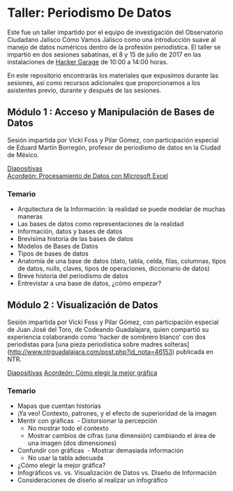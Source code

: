 # Taller: Periodismo De Datos

Este fue un taller impartido por el equipo de investigación del Observatorio Ciudadano Jalisco Cómo Vamos Jalisco como una introducción suave al manejo de datos numéricos dentro de la profesión periodística. El taller se impartió en dos sesiones sabatinas, el 8 y 15 de julio de 2017 en las instalaciones de [Hacker Garage](https://www.facebook.com/hackergarage) de 10:00 a 14:00 horas. 

En este repositorio encontrarás los materiales que expusimos durante las sesiones, así como recursos adicionales que proporcionamos a los asistentes previo, durante y después de las sesiones. 

## Módulo 1 : Acceso y Manipulación de Bases de Datos

Sesión impartida por Vicki Foss y Pilar Gómez, con participación especial de Eduard Martín Borregón, profesor de periodismo de datos en la Ciudad de México. 

[Diapositivas](https://docs.google.com/presentation/d/1WyJlHRbpfSfGZpIjyVIAj-oLni5zcmYq-Jzg1Syr_GA/edit?usp=sharing)  
[Acordeón: Procesamiento de Datos con Microsoft Excel](https://github.com/JaliscoComoVamos/PeriodismoDeDatos/raw/master/Acordeo%CC%81n%20del%20Procesamiento%20de%20Datos.pdf)

### Temario
- Arquitectura de la Información: la realidad se puede modelar de muchas maneras
- Las bases de datos como representaciones de la realidad
- Información, datos y bases de datos
- Brevísima historia de las bases de datos
- Modelos de Bases de Datos
- Tipos de bases de datos
- Anatomía de una base de datos (dato, tabla, celda, filas, columnas, tipos de datos, nulls, claves, tipos de operaciones, diccionario de datos)
- Breve historia del periodismo de datos
- Entrevistar a una base de datos, ¿cómo empezar?

## Módulo 2 : Visualización de Datos 

Sesión impartida por Vicki Foss y Pilar Gómez, con participación especial de Juan José del Toro, de Codeando Guadalajara, quien compartió su experiencia colaborando como 'hacker de sombrero blanco' con dos periodistas para [una pieza periodística sobre madres solteras] (http://www.ntrguadalajara.com/post.php?id_nota=46153) publicada en NTR.  

[Diapositivas](https://docs.google.com/presentation/d/1K9XJtu13dl1kduANn-t_Kv7pSFdi8I2bRpxLmpOaKBE/edit)
[Acordeón: Cómo elegir la mejor gráfica ]()

### Temario
- Mapas que cuentan historias
- ¡Ya veo! Contexto, patrones, y el efecto de superioridad de la imagen
- Mentir con gráficas
  - Distorsionar la percepción
  - No mostrar todo el contexto
  - Mostrar cambios de cifras (una dimensión) cambiando el área de una imagen (dos dimensiones)
- Confundir con gráficas
  - Mostrar demasiada información
  - No usar la tabla adecuada
 - ¿Cómo elegir la mejor gráfica?
 - Infográficos vs. vs. Visualización de Datos vs. Diseño de Información
 - Consideraciones de diseño al realizar un infográfico

